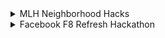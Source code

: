 <details>
<summary>MLH Neighborhood Hacks</summary>
<br>
Celebrate the spirit of community and build something awesome for small businesses and local groups with this hackathon. This is your cue to do something for your neighborhood and think about the problems they face. Create innovative hacks that empower them to do more!
These are open to all skill levels, from beginners to the most veteran developers.

Happy hacking!<br>
<br>
-Website - <br>https://organize.mlh.io/participants/events/6796-neighborhood-hacks<br>
<br>
-Eligibility - <br>
  Minors (Under 18) <br>
  Working Professionals <br>
  Students - University <br>
  Students - Secondary/High School <br> 
  Students - Other <br>

<br>
<br>
-Application - <br>
* Registration starts in early April and May (almost every year)<br>
* Event starts from May 14th until May 16th.<br>
 
Resources for Preparation  - 
<br>
They have discord server and broadcast groups which are open once one registers.<br>

<br>
</details>

<details>
<summary>Facebook F8 Refresh Hackathon</summary>
<br>
Facebook developers club organises this Hackathon every year in the month of May and it is open for all categories of students and even work professionals.It provides you with an amazing platform to showcase your skill while making use and learning different tools from Facebook or otherwise.<br>
<br>
-Website - <br>https://developers.facebook.com/blog/post/2018/02/21/f8-registration-open/<br>
<br>
-Eligibility - <br>
  Minors (Under 18) <br>
  Working Professionals <br>
  Students - University <br>
  Students - Secondary/High School <br> 
  Students - Other <br>

<br>
<br>
-Application - <br>
* Registration starts in early April and May (almost every year)<br>
* In 2021, it lasted from May 3-May 10.<br>
 
Resources for Preparation  - 
<br>
They have broadcast groups on Facebook wherein the experts help you with the queries.<br>

<br>
</details>

